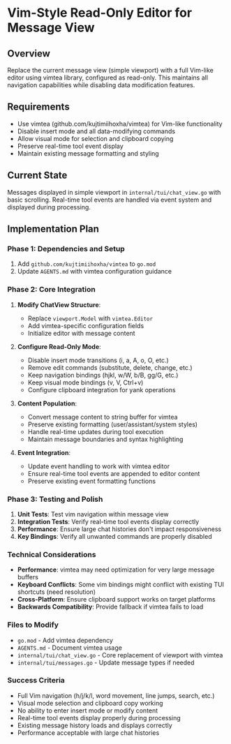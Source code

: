 # Vim-Style Read-Only Editor for Message View

## Overview
Replace the current message view (simple viewport) with a full Vim-like editor using vimtea library, configured as read-only. This maintains all navigation capabilities while disabling data modification features.

## Requirements
- Use vimtea (github.com/kujtimiihoxha/vimtea) for Vim-like functionality
- Disable insert mode and all data-modifying commands
- Allow visual mode for selection and clipboard copying
- Preserve real-time tool event display
- Maintain existing message formatting and styling

## Current State
Messages displayed in simple viewport in `internal/tui/chat_view.go` with basic scrolling. Real-time tool events are handled via event system and displayed during processing.

## Implementation Plan

### Phase 1: Dependencies and Setup
1. Add `github.com/kujtimiihoxha/vimtea` to `go.mod`
2. Update `AGENTS.md` with vimtea configuration guidance

### Phase 2: Core Integration  
1. **Modify ChatView Structure**:
   - Replace `viewport.Model` with `vimtea.Editor`
   - Add vimtea-specific configuration fields
   - Initialize editor with message content

2. **Configure Read-Only Mode**:
   - Disable insert mode transitions (i, a, A, o, O, etc.)
   - Remove edit commands (substitute, delete, change, etc.)
   - Keep navigation bindings (hjkl, w/W, b/B, gg/G, etc.)
   - Keep visual mode bindings (v, V, Ctrl+v)
   - Configure clipboard integration for yank operations

3. **Content Population**:
   - Convert message content to string buffer for vimtea
   - Preserve existing formatting (user/assistant/system styles)  
   - Handle real-time updates during tool execution
   - Maintain message boundaries and syntax highlighting

4. **Event Integration**:
   - Update event handling to work with vimtea editor
   - Ensure real-time tool events are appended to editor content
   - Preserve existing event formatting functions

### Phase 3: Testing and Polish
1. **Unit Tests**: Test vim navigation within message view
2. **Integration Tests**: Verify real-time tool events display correctly  
3. **Performance**: Ensure large chat histories don't impact responsiveness
4. **Key Bindings**: Verify all unwanted commands are properly disabled

### Technical Considerations
- **Performance**: vimtea may need optimization for very large message buffers
- **Keyboard Conflicts**: Some vim bindings might conflict with existing TUI shortcuts (need resolution)
- **Cross-Platform**: Ensure clipboard support works on target platforms  
- **Backwards Compatibility**: Provide fallback if vimtea fails to load

### Files to Modify
- `go.mod` - Add vimtea dependency
- `AGENTS.md` - Document vimtea usage
- `internal/tui/chat_view.go` - Core replacement of viewport with vimtea
- `internal/tui/messages.go` - Update message types if needed

### Success Criteria
- Full Vim navigation (h/j/k/l, word movement, line jumps, search, etc.)
- Visual mode selection and clipboard copy working
- No ability to enter insert mode or modify content
- Real-time tool events display properly during processing
- Existing message history loads and displays correctly
- Performance acceptable with large chat histories